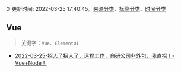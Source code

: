 :alarm_clock: 更新时间: 2022-03-25 17:40:45。[来源分类](../README.md)、[标签分类](../TAGS.md)、[时间分类](../TIMELINE.md)

## Vue


> 关键字：`Vue`、`ElementUI`



- [2022-03-25-招人了招人了，远程工作，自研公司非外包，我直招！-Vue+Node！](https://www.v2ex.com/t/842949) 